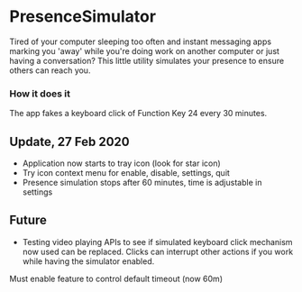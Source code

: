 # PresenceSimulator
Tired of your computer sleeping too often and instant messaging apps marking you 'away' while you're doing work on another computer or just having a conversation? This little utility simulates your presence to ensure others can reach you.

### How it does it

The app fakes a keyboard click of Function Key 24 every 30 minutes.

## Update, 27 Feb 2020

* Application now starts to tray icon (look for star icon)
* Try icon context menu for enable, disable, settings, quit
* Presence simulation stops after 60 minutes, time is adjustable in settings

## Future

* Testing video playing APIs to see if simulated keyboard click mechanism now used can be replaced. Clicks can interrupt other actions if you work while having the simulator enabled.

Must enable feature to control default timeout (now 60m)
